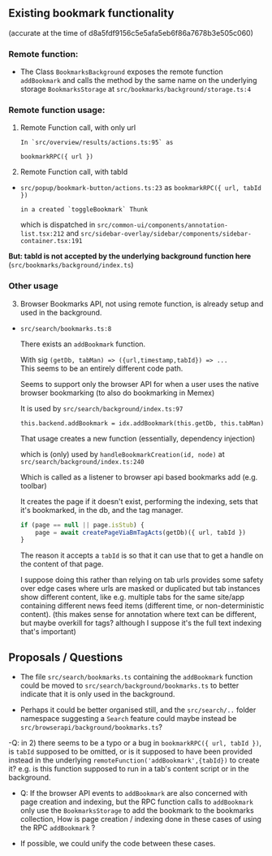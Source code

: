 ## Existing bookmark functionality

(accurate at the time of d8a5fdf9156c5e5afa5eb6f86a7678b3e505c060)

### Remote function:

-   The Class `BookmarksBackground` exposes the remote function `addBookmark` and calls the method by the same name on the underlying storage `BookmarksStorage` at `src/bookmarks/background/storage.ts:4`

### Remote function usage:

1.  Remote Function call, with only url

        In `src/overview/results/actions.ts:95` as

    `bookmarkRPC({ url })`

2.  Remote Function call, with tabId

-   `src/popup/bookmark-button/actions.ts:23` as
    `bookmarkRPC({ url, tabId })`

        in a created `toggleBookmark` Thunk

    which is dispatched in `src/common-ui/components/annotation-list.tsx:212` and `src/sidebar-overlay/sidebar/components/sidebar-container.tsx:191`

**But: tabId is not accepted by the underlying background function here** (`src/bookmarks/background/index.ts`)

### Other usage

3. Browser Bookmarks API, not using remote function, is already setup and used in the background.

-   `src/search/bookmarks.ts:8`

    There exists an `addBookmark` function.

    With sig `(getDb, tabMan) => ({url,timestamp,tabId}) => ...`  
     This seems to be an entirely different code path.

    Seems to support only the browser API for when a user uses the native browser bookmarking (to also do bookmarking in Memex)

    It is used by `src/search/background/index.ts:97`

    `this.backend.addBookmark = idx.addBookmark(this.getDb, this.tabMan)`

    That usage creates a new function (essentially, dependency injection)

    which is (only) used by
    `handleBookmarkCreation(id, node)` at `src/search/background/index.ts:240`

    Which is called as a listener to browser api based bookmarks add (e.g. toolbar)

    It creates the page if it doesn't exist, performing the indexing, sets that it's bookmarked, in the db, and the tag manager.

    ```typescript
    if (page == null || page.isStub) {
        page = await createPageViaBmTagActs(getDb)({ url, tabId })
    }
    ```

    The reason it accepts a `tabId` is so that it can use that to get a handle on the content of that page.

    I suppose doing this rather than relying on tab urls provides some safety over edge cases where urls are masked or duplicated but tab instances show different content, like e.g. multiple tabs for the same site/app containing different news feed items (different time, or non-deterministic content).
    (this makes sense for annotation where text can be different, but maybe overkill for tags? although I suppose it's the full text indexing that's important)

## Proposals / Questions

-   The file `src/search/bookmarks.ts` containing the `addBookmark` function could be moved to `src/search/background/bookmarks.ts` to better indicate that it is only used in the background.

-   Perhaps it could be better organised still, and the `src/search/..` folder namespace suggesting a `Search` feature could maybe instead be `src/browserapi/background/bookmarks.ts`?

-Q: in 2) there seems to be a typo or a bug in `bookmarkRPC({ url, tabId })`, is `tabId` supposed to be omitted, or is it supposed to have been provided instead in the underlying `remoteFunction('addBookmark',{tabId})` to create it? e.g. is this function supposed to run in a tab's content script or in the background.

-   Q: If the browser API events to `addBookmark` are also concerned with page creation and indexing, but the RPC function calls to `addBookmark` only use the `BookmarksStorage` to add the bookmark to the bookmarks collection, How is page creation / indexing done in these cases of using the RPC `addBookmark` ?

-   If possible, we could unify the code between these cases.
